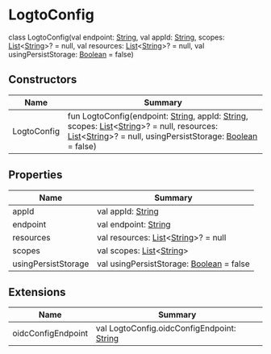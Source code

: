 # LogtoConfig


class LogtoConfig(val endpoint: [String](https://kotlinlang.org/api/latest/jvm/stdlib/kotlin/-string/index.html), val appId: [String](https://kotlinlang.org/api/latest/jvm/stdlib/kotlin/-string/index.html), scopes: [List](https://kotlinlang.org/api/latest/jvm/stdlib/kotlin.collections/-list/index.html)&lt;[String](https://kotlinlang.org/api/latest/jvm/stdlib/kotlin/-string/index.html)&gt;? = null, val resources: [List](https://kotlinlang.org/api/latest/jvm/stdlib/kotlin.collections/-list/index.html)&lt;[String](https://kotlinlang.org/api/latest/jvm/stdlib/kotlin/-string/index.html)&gt;? = null, val usingPersistStorage: [Boolean](https://kotlinlang.org/api/latest/jvm/stdlib/kotlin/-boolean/index.html) = false)

## Constructors

| Name  | Summary |
|---|---|
| LogtoConfig | fun LogtoConfig(endpoint: [String](https://kotlinlang.org/api/latest/jvm/stdlib/kotlin/-string/index.html), appId: [String](https://kotlinlang.org/api/latest/jvm/stdlib/kotlin/-string/index.html), scopes: [List](https://kotlinlang.org/api/latest/jvm/stdlib/kotlin.collections/-list/index.html)&lt;[String](https://kotlinlang.org/api/latest/jvm/stdlib/kotlin/-string/index.html)&gt;? = null, resources: [List](https://kotlinlang.org/api/latest/jvm/stdlib/kotlin.collections/-list/index.html)&lt;[String](https://kotlinlang.org/api/latest/jvm/stdlib/kotlin/-string/index.html)&gt;? = null, usingPersistStorage: [Boolean](https://kotlinlang.org/api/latest/jvm/stdlib/kotlin/-boolean/index.html) = false) |

## Properties

| Name | Summary |
|---|---|
| appId | val appId: [String](https://kotlinlang.org/api/latest/jvm/stdlib/kotlin/-string/index.html) |
| endpoint | val endpoint: [String](https://kotlinlang.org/api/latest/jvm/stdlib/kotlin/-string/index.html) |
| resources | val resources: [List](https://kotlinlang.org/api/latest/jvm/stdlib/kotlin.collections/-list/index.html)&lt;[String](https://kotlinlang.org/api/latest/jvm/stdlib/kotlin/-string/index.html)&gt;? = null |
| scopes | val scopes: [List](https://kotlinlang.org/api/latest/jvm/stdlib/kotlin.collections/-list/index.html)&lt;[String](https://kotlinlang.org/api/latest/jvm/stdlib/kotlin/-string/index.html)&gt; |
| usingPersistStorage | val usingPersistStorage: [Boolean](https://kotlinlang.org/api/latest/jvm/stdlib/kotlin/-boolean/index.html) = false |

## Extensions

| Name | Summary |
|---|---|
| oidcConfigEndpoint | val LogtoConfig.oidcConfigEndpoint: [String](https://kotlinlang.org/api/latest/jvm/stdlib/kotlin/-string/index.html) |
